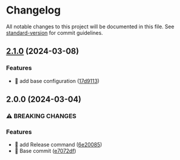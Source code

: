 # Changelog

All notable changes to this project will be documented in this file. See [standard-version](https://github.com/conventional-changelog/standard-version) for commit guidelines.

## [2.1.0](https://github.com/zeroexu/hexa-product/compare/v2.0.0...v2.1.0) (2024-03-08)


### Features

* 🎸 add base configuration ([17d9113](https://github.com/zeroexu/hexa-product/commit/17d9113a9d065950b23a8a1167bba76571e2be8f))

## 2.0.0 (2024-03-04)


### ⚠ BREAKING CHANGES

### Features

* 🎸 add Release command ([6e20085](https://github.com/zeroexu/hexa-product/commit/6e200853addb1a8609a4dc8952c28900f38fa380))
* 🎸 Base commit ([e7072df](https://github.com/zeroexu/hexa-product/commit/e7072df410e5f321443dc0a579a4dbc1f4f14e02))
